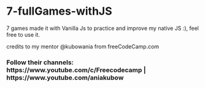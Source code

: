 # 7-fullGames-withJS
7 games made it with Vanilla Js to practice and improve my native JS :), feel free to use it.

<p> credits to my mentor @kubowania from freeCodeCamp.com</p>

<h3> Follow their channels: https://www.youtube.com/c/Freecodecamp |  https://www.youtube.com/aniakubow </h3>
